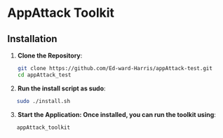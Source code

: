 # AppAttack Toolkit

## Installation

1. **Clone the Repository**:
   ```bash
   git clone https://github.com/Ed-ward-Harris/appAttack-test.git
   cd appAttack_test
   ```
2. **Run the install script as sudo**:
```bash
   sudo ./install.sh
```
3. **Start the Application: Once installed, you can run the toolkit using**:
```bash
   appAttack_toolkit
```

